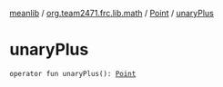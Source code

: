 [meanlib](../../index.md) / [org.team2471.frc.lib.math](../index.md) / [Point](index.md) / [unaryPlus](./unary-plus.md)

# unaryPlus

`operator fun unaryPlus(): `[`Point`](index.md)